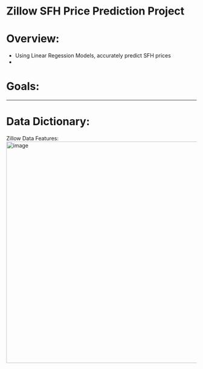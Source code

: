 # Zillow SFH Price Prediction Project

# Overview:
- Using Linear Regession Models, accurately predict SFH prices
- 

# Goals:
-----------
# Data Dictionary:

Zillow Data Features:
<img width="586" alt="image" src="https://user-images.githubusercontent.com/98612085/189434891-0d333546-6f4f-48a9-9287-673b05b27639.png">
